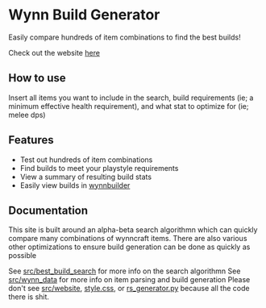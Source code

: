 # Wynn Build Generator
Easily compare hundreds of item combinations to find the best builds!

Check out the website [here](https://yellowly.github.io/wynn-build-generator/)

## How to use

Insert all items you want to include in the search, build requirements (ie; a minimum effective health requirement), and what stat to optimize for (ie; melee dps)

## Features

- Test out hundreds of item combinations
- Find builds to meet your playstyle requirements
- View a summary of resulting build stats
- Easily view builds in [wynnbuilder](https://wynnbuilder.github.io/builder/)

## Documentation
This site is built around an alpha-beta search algorithmn which can quickly compare many combinations of wynncraft items.
There are also various other optimizations to ensure build generation can be done as quickly as possible

See [src/best_build_search](https://github.com/Yellowly/wynn-build-generator/tree/master/src/best_build_search) for more info on the search algorithmn
See [src/wynn_data](https://github.com/Yellowly/wynn-build-generator/tree/master/src/wynn_data) for more info on item parsing and build generation
Please don't see [src/website](https://github.com/Yellowly/wynn-build-generator/tree/master/src/website), [style.css](https://github.com/Yellowly/wynn-build-generator/blob/master/style.css), or [rs_generator.py](https://github.com/Yellowly/wynn-build-generator/blob/master/rs_generator.py) because all the code there is shit.

